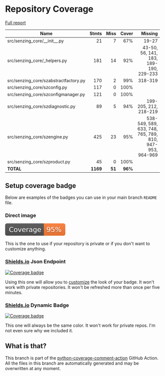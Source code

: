 # Repository Coverage

[Full report](https://htmlpreview.github.io/?https://github.com/senzing-garage/sz-sdk-python-core/blob/python-coverage-comment-action-data/htmlcov/index.html)

| Name                                   |    Stmts |     Miss |   Cover |   Missing |
|--------------------------------------- | -------: | -------: | ------: | --------: |
| src/senzing\_core/\_\_init\_\_.py      |       21 |        7 |     67% |     19-27 |
| src/senzing\_core/\_helpers.py         |      181 |       14 |     92% |43-50, 56, 141, 183, 189-190, 229-233 |
| src/senzing\_core/szabstractfactory.py |      170 |        2 |     99% |   318-319 |
| src/senzing\_core/szconfig.py          |      117 |        0 |    100% |           |
| src/senzing\_core/szconfigmanager.py   |      121 |        0 |    100% |           |
| src/senzing\_core/szdiagnostic.py      |       89 |        5 |     94% |199-205, 212, 218-219 |
| src/senzing\_core/szengine.py          |      425 |       23 |     95% |538-549, 589, 633, 748, 765, 789, 810, 947-953, 964-969 |
| src/senzing\_core/szproduct.py         |       45 |        0 |    100% |           |
|                              **TOTAL** | **1169** |   **51** | **96%** |           |


## Setup coverage badge

Below are examples of the badges you can use in your main branch `README` file.

### Direct image

[![Coverage badge](https://raw.githubusercontent.com/senzing-garage/sz-sdk-python-core/python-coverage-comment-action-data/badge.svg)](https://htmlpreview.github.io/?https://github.com/senzing-garage/sz-sdk-python-core/blob/python-coverage-comment-action-data/htmlcov/index.html)

This is the one to use if your repository is private or if you don't want to customize anything.

### [Shields.io](https://shields.io) Json Endpoint

[![Coverage badge](https://img.shields.io/endpoint?url=https://raw.githubusercontent.com/senzing-garage/sz-sdk-python-core/python-coverage-comment-action-data/endpoint.json)](https://htmlpreview.github.io/?https://github.com/senzing-garage/sz-sdk-python-core/blob/python-coverage-comment-action-data/htmlcov/index.html)

Using this one will allow you to [customize](https://shields.io/endpoint) the look of your badge.
It won't work with private repositories. It won't be refreshed more than once per five minutes.

### [Shields.io](https://shields.io) Dynamic Badge

[![Coverage badge](https://img.shields.io/badge/dynamic/json?color=brightgreen&label=coverage&query=%24.message&url=https%3A%2F%2Fraw.githubusercontent.com%2Fsenzing-garage%2Fsz-sdk-python-core%2Fpython-coverage-comment-action-data%2Fendpoint.json)](https://htmlpreview.github.io/?https://github.com/senzing-garage/sz-sdk-python-core/blob/python-coverage-comment-action-data/htmlcov/index.html)

This one will always be the same color. It won't work for private repos. I'm not even sure why we included it.

## What is that?

This branch is part of the
[python-coverage-comment-action](https://github.com/marketplace/actions/python-coverage-comment)
GitHub Action. All the files in this branch are automatically generated and may be
overwritten at any moment.